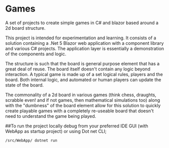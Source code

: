 # Games
A set of projects to create simple games in C# and blazor based around a 2d board structure.

This project is intended for experimentation and learning. It consists of a solution containing a 
.Net 5 Blazor web application with a component library and various C# projects. The application layer
is essentially a demonstration of the components and logic. 

The structure is such that the board is general purpose element that has a great deal of reuse. The 
board itself doesn't contain any logic beyond interaction. A typical game is made up of a set logical rules, 
players and the board. Both internal logic, and automated or human players can update the state of the board.

The commonality of a 2d board in various games (think chess, draughts, scrabble even! and if not games, then mathematical simulations too)
along with the "dumbness" of the board element allow for this solution to quickly create playable games with a completely re-useable
board that doesn't need to understand the game being played. 

##To run the project locally
debug from your preferred IDE GUI (with WebApp as startup project) or using Dot net CLI;

    /src/WebApp/ dotnet run


